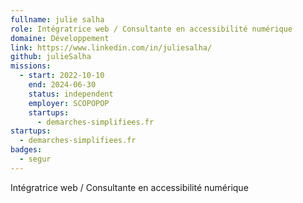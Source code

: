```yaml
---
fullname: julie salha
role: Intégratrice web / Consultante en accessibilité numérique
domaine: Développement
link: https://www.linkedin.com/in/juliesalha/
github: julieSalha
missions:
  - start: 2022-10-10
    end: 2024-06-30
    status: independent
    employer: SCOPOPOP
    startups:
      - demarches-simplifiees.fr
startups:
  - demarches-simplifiees.fr
badges:
  - segur
---
```

Intégratrice web / Consultante en accessibilité numérique
